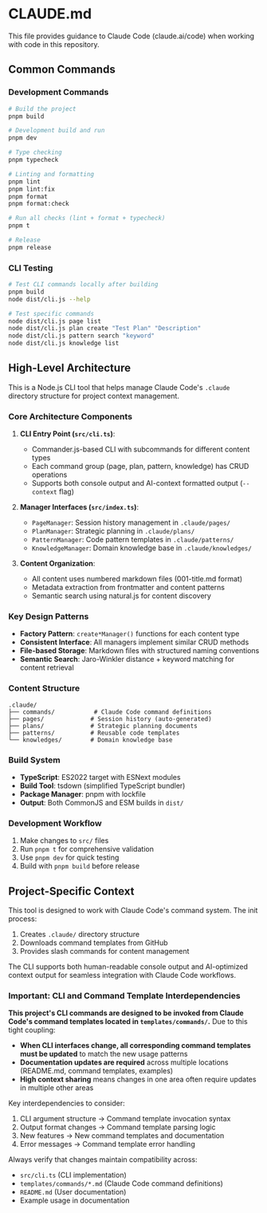 # CLAUDE.md

This file provides guidance to Claude Code (claude.ai/code) when working with code in this repository.

## Common Commands

### Development Commands

```bash
# Build the project
pnpm build

# Development build and run
pnpm dev

# Type checking
pnpm typecheck

# Linting and formatting
pnpm lint
pnpm lint:fix
pnpm format
pnpm format:check

# Run all checks (lint + format + typecheck)
pnpm t

# Release
pnpm release
```

### CLI Testing

```bash
# Test CLI commands locally after building
pnpm build
node dist/cli.js --help

# Test specific commands
node dist/cli.js page list
node dist/cli.js plan create "Test Plan" "Description"
node dist/cli.js pattern search "keyword"
node dist/cli.js knowledge list
```

## High-Level Architecture

This is a Node.js CLI tool that helps manage Claude Code's `.claude` directory structure for project context management.

### Core Architecture Components

1. **CLI Entry Point (`src/cli.ts`)**:
   - Commander.js-based CLI with subcommands for different content types
   - Each command group (page, plan, pattern, knowledge) has CRUD operations
   - Supports both console output and AI-context formatted output (`--context` flag)

2. **Manager Interfaces (`src/index.ts`)**:
   - `PageManager`: Session history management in `.claude/pages/`
   - `PlanManager`: Strategic planning in `.claude/plans/`
   - `PatternManager`: Code pattern templates in `.claude/patterns/`
   - `KnowledgeManager`: Domain knowledge base in `.claude/knowledges/`

3. **Content Organization**:
   - All content uses numbered markdown files (001-title.md format)
   - Metadata extraction from frontmatter and content patterns
   - Semantic search using natural.js for content discovery

### Key Design Patterns

- **Factory Pattern**: `create*Manager()` functions for each content type
- **Consistent Interface**: All managers implement similar CRUD methods
- **File-based Storage**: Markdown files with structured naming conventions
- **Semantic Search**: Jaro-Winkler distance + keyword matching for content retrieval

### Content Structure

```
.claude/
├── commands/           # Claude Code command definitions
├── pages/             # Session history (auto-generated)
├── plans/             # Strategic planning documents
├── patterns/          # Reusable code templates
└── knowledges/        # Domain knowledge base
```

### Build System

- **TypeScript**: ES2022 target with ESNext modules
- **Build Tool**: tsdown (simplified TypeScript bundler)
- **Package Manager**: pnpm with lockfile
- **Output**: Both CommonJS and ESM builds in `dist/`

### Development Workflow

1. Make changes to `src/` files
2. Run `pnpm t` for comprehensive validation
3. Use `pnpm dev` for quick testing
4. Build with `pnpm build` before release

## Project-Specific Context

This tool is designed to work with Claude Code's command system. The init process:

1. Creates `.claude/` directory structure
2. Downloads command templates from GitHub
3. Provides slash commands for content management

The CLI supports both human-readable console output and AI-optimized context output for seamless integration with Claude Code workflows.

### Important: CLI and Command Template Interdependencies

**This project's CLI commands are designed to be invoked from Claude Code's command templates located in `templates/commands/`.** Due to this tight coupling:

- **When CLI interfaces change, all corresponding command templates must be updated** to match the new usage patterns
- **Documentation updates are required** across multiple locations (README.md, command templates, examples)
- **High context sharing** means changes in one area often require updates in multiple other areas

Key interdependencies to consider:
1. CLI argument structure → Command template invocation syntax
2. Output format changes → Command template parsing logic
3. New features → New command templates and documentation
4. Error messages → Command template error handling

Always verify that changes maintain compatibility across:
- `src/cli.ts` (CLI implementation)
- `templates/commands/*.md` (Claude Code command definitions)
- `README.md` (User documentation)
- Example usage in documentation
